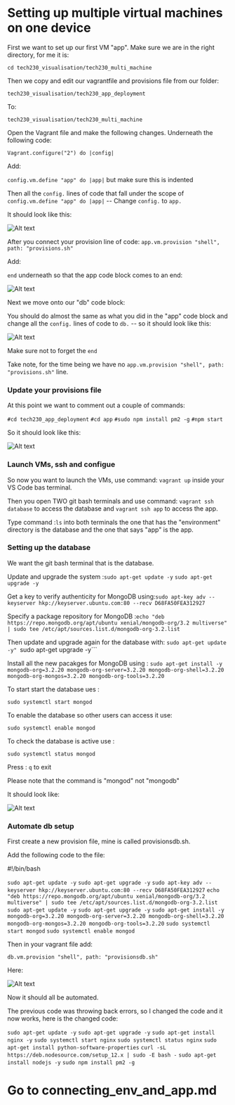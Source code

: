 # Setting up multiple virtual machines on one device

First we want to set up our first VM "app". Make sure we are in the right directory, for me it is: 

```cd tech230_visualisation/tech230_multi_machine```

Then we copy and edit our vagrantfile and provisions file from our folder:

```tech230_visualisation/tech230_app_deployment```

To:

```tech230_visualisation/tech230_multi_machine```

Open the Vagrant file and make the following changes.
Underneath the following code:

```Vagrant.configure("2") do |config|```

Add:

```config.vm.define "app" do |app|``` but make sure this is indented

Then all the ```config.``` lines of code that fall under the scope of ```config.vm.define "app" do |app|``` -- Change ```config.``` to ```app.```

It should look like this:

![Alt text](pics_for_md/config%20to%20app.png)

After you connect your provision line of code: ```app.vm.provision "shell", path: "provisions.sh"```

Add:

```end``` underneath so that the app code block comes to an end:

![Alt text](pics_for_md/end%20block.png)

Next we move onto our "db" code block:

You should do almost the same as what you did in the "app" code block and change all the ```config.``` lines of code to ```db.``` -- so it should look like this:

![Alt text](pics_for_md/db%20code%20block.png)

Make sure not to forget the ```end``` 

Take note, for the time being we have no ```app.vm.provision "shell", path: "provisions.sh"``` line.

### Update your provisions file

At this point we want to comment out a couple of commands:

```#cd tech230_app_deployment```
```#cd app```
```#sudo npm install pm2 -g```
```#npm start```

So it should look like this:

![Alt text](pics_for_md/edited%20provisions.png)

### Launch VMs, ssh and configue

So now you want to launch the VMs, use command: ```vagrant up``` inside your VS Code bas terminal.

Then you open TWO git bash terminals and use command: ```vagrant ssh database``` to access the database and ```vagrant ssh app``` to access the app.

Type command :```ls``` into both terminals the one that has the "environment" directory is the database and the one that says "app" is the app.

### Setting up the database

We want the git bash terminal that is the database.

Update and upgrade the system :```sudo apt-get update -y``` ```sudo apt-get upgrade -y```

Get a key to verify authenticity for MongoDB using:```sudo apt-key adv --keyserver hkp://keyserver.ubuntu.com:80 --recv D68FA50FEA312927``` 

Specify a package repository for MongoDB :```echo "deb https://repo.mongodb.org/apt/ubuntu xenial/mongodb-org/3.2 multiverse" | sudo tee /etc/apt/sources.list.d/mongodb-org-3.2.list``` 

Then update and upgrade again for the database with: ```sudo apt-get update -y" ```sudo apt-get upgrade -y```

Install all the new pacakges for MongoDB using : ```sudo apt-get install -y mongodb-org=3.2.20 mongodb-org-server=3.2.20 mongodb-org-shell=3.2.20 mongodb-org-mongos=3.2.20 mongodb-org-tools=3.2.20```

To start start the database ues : 

```sudo systemctl start mongod```

To enable the database so other users can access it use:

```sudo systemctl enable mongod```

To check the database is active use :

```sudo systemctl status mongod```

Press : ```q``` to exit

Please note that the command is "mongod" not "mongodb"

It should look like:

![Alt text](pics_for_md/start,enable,status.png)

### Automate db setup

First create a new provision file, mine is called provisionsdb.sh.

Add the following code to the file:

#!/bin/bash

```sudo apt-get update -y```
```sudo apt-get upgrade -y```
```sudo apt-key adv --keyserver hkp://keyserver.ubuntu.com:80 --recv D68FA50FEA312927```
```echo "deb https://repo.mongodb.org/apt/ubuntu xenial/mongodb-org/3.2 multiverse" | sudo tee /etc/apt/sources.list.d/mongodb-org-3.2.list```
```sudo apt-get update -y```
```sudo apt-get upgrade -y```
```sudo apt-get install -y mongodb-org=3.2.20 mongodb-org-server=3.2.20 mongodb-org-shell=3.2.20 mongodb-org-mongos=3.2.20 mongodb-org-tools=3.2.20```
```sudo systemctl start mongod```
```sudo systemctl enable mongod```

Then in your vagrant file add:

```db.vm.provision "shell", path: "provisionsdb.sh"```

Here:

![Alt text](pics_for_md/dbprov.png)

Now it should all be automated.


The previous code was throwing back errors, so I changed the code and it now works, here is the changed code:

```sudo apt-get update -y```
```sudo apt-get upgrade -y```
```sudo apt-get install nginx -y```
```sudo systemctl start nginx```
```sudo systemctl status nginx```
```sudo apt-get install python-software-properties```
```curl -sL https://deb.nodesource.com/setup_12.x | sudo -E bash -```
```sudo apt-get install nodejs -y```
```sudo npm install pm2 -g```


# Go to connecting_env_and_app.md

